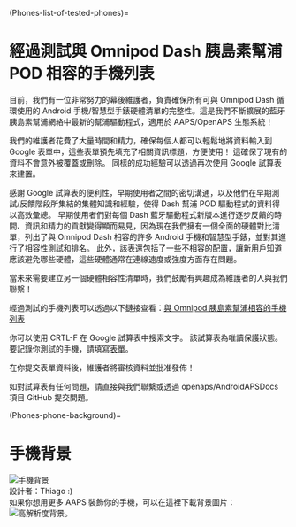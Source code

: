 (Phones-list-of-tested-phones)=

# 經過測試與 Omnipod Dash 胰島素幫浦 POD 相容的手機列表

目前，我們有一位非常努力的幕後維護者，負責確保所有可與 Omnipod Dash 循環使用的 Android 手機/智慧型手錶硬體清單的完整性。這是我們不斷擴展的藍牙胰島素幫浦網絡中最新的幫浦驅動程式，適用於 AAPS/OpenAPS 生態系統！

我們的維護者花費了大量時間和精力，確保每個人都可以輕鬆地將資料輸入到 Google 表單中，這些表單預先填充了相關資訊標題，方便使用！ 這確保了現有的資料不會意外被覆蓋或刪除。 同樣的成功經驗可以透過再次使用 Google 試算表來建置。

感謝 Google 試算表的便利性，早期使用者之間的密切溝通，以及他們在早期測試/反饋階段所集結的集體知識和經驗，使得 Dash 幫浦 POD 驅動程式的資料得以高效彙總。 早期使用者們對每個 Dash 藍牙驅動程式新版本進行逐步反饋的時間、資訊和精力的貢獻變得顯而易見，因為現在我們擁有一個全面的硬體對比清單，列出了與 Omnipod Dash 相容的許多 Android 手機和智慧型手錶，並對其進行了相容性測試和排名。 此外，該表還包括了一些不相容的配置，讓新用戶知道應該避免哪些硬體，這些硬體通常在連線速度或強度方面存在問題。

當未來需要建立另一個硬體相容性清單時，我們鼓勵有興趣成為維護者的人與我們聯繫！

經過測試的手機列表可以透過以下鏈接查看：[與 Omnipod 胰島素幫浦相容的手機列表](https://docs.google.com/spreadsheets/d/1zO-Vf3wv0jji5Gflk6pe48oi348ApF5RvMcI6NG5TnY)

你可以使用 CRTL-F 在 Google 試算表中搜索文字。 該試算表為唯讀保護狀態。 要記錄你測試的手機，請填寫[表單](https://forms.gle/g7GbSkMCTfFrWKjSA)。

在你提交表單資料後，維護者將審核資料並批准發佈！

如對試算表有任何問題，請直接與我們聯繫或透過 openaps/AndroidAPSDocs 項目 GitHub 提交問題。

(Phones-phone-background)=

# 手機背景

![手機背景](../images/bg_phone_thump.jpg) </br> 設計者：Thiago :)</br>如果你想用更多 AAPS 裝飾你的手機，可以在這裡下載背景圖片： ![高解析度背景。](../images/bg_phone.jpg)